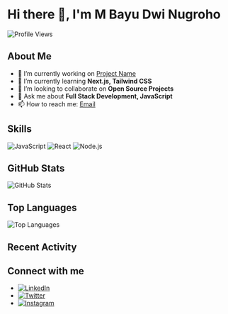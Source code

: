 # Hi there 👋, I'm M Bayu Dwi Nugroho

![Profile Views](https://komarev.com/ghpvc/?username=bayunugrohoDev&color=blueviolet)

## About Me

- 🔭 I’m currently working on [Project Name](link)
- 🌱 I’m currently learning **Next.js, Tailwind CSS**
- 👯 I’m looking to collaborate on **Open Source Projects**
- 💬 Ask me about **Full Stack Development, JavaScript**
- 📫 How to reach me: [Email](mailto:youremail@example.com)

## Skills

![JavaScript](https://img.shields.io/badge/-JavaScript-yellow?style=flat&logo=javascript)
![React](https://img.shields.io/badge/-React-blue?style=flat&logo=react)
![Node.js](https://img.shields.io/badge/-Node.js-green?style=flat&logo=node.js)

## GitHub Stats

![GitHub Stats](https://github-readme-stats.vercel.app/api?username=bayunugrohoDev&show_icons=true&theme=radical)

## Top Languages

![Top Languages](https://github-readme-stats.vercel.app/api/top-langs/?username=bayunugrohoDev&layout=compact&theme=radical)

## Recent Activity

<!--START_SECTION:activity-->
<!--END_SECTION:activity-->

## Connect with me

- [![LinkedIn](https://img.shields.io/badge/-LinkedIn-blue?style=flat&logo=LinkedIn)](https://www.linkedin.com/in/yourprofile)
- [![Twitter](https://img.shields.io/badge/-Twitter-blue?style=flat&logo=twitter)](https://twitter.com/yourprofile)
- [![Instagram](https://img.shields.io/badge/-Instagram-purple?style=flat&logo=instagram)](https://instagram.com/yourprofile)
